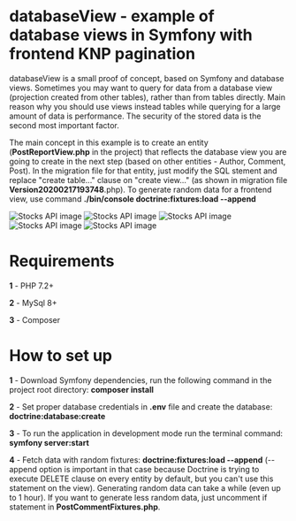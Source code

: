 # databaseView - example of database views in Symfony with frontend KNP pagination
databaseView is a small proof of concept, based on Symfony and database views. Sometimes you may want to query for data from a database view (projection created from other tables), rather than from tables directly. Main reason why you should use views instead tables while querying for a large amount of data is performance. The security of the stored data is the second most important factor.

The main concept in this example is to create an entity (**PostReportView.php** in the project) that reflects the database view you are going to create in the next step (based on other entities - Author, Comment, Post). In the migration file for that entity, just modify the SQL stement and replace "create table..." clause on "create view..." (as shown in migration file **Version20200217193748**.php). To generate random data for a frontend view, use command **./bin/console doctrine:fixtures:load --append**

![Stocks API image](http://bartekblog.prv.pl/symfonyviews/dbv5.png)
![Stocks API image](http://bartekblog.prv.pl/symfonyviews/dbv4.png)
![Stocks API image](http://bartekblog.prv.pl/symfonyviews/dbv3.png)
![Stocks API image](http://bartekblog.prv.pl/symfonyviews/dbv2.png)
![Stocks API image](http://bartekblog.prv.pl/symfonyviews/dbv1.png)

# Requirements
**1** - PHP 7.2+

**2** - MySql 8+

**3** - Composer

# How to set up 
**1** - Download Symfony dependencies, run the following command in the project root directory: **composer install**

**2** - Set proper database credentials in **.env** file and create the database: **doctrine:database:create**

**3** - To run the application in development mode run the terminal command: **symfony server:start**

**4** - Fetch data with random fixtures: **doctrine:fixtures:load --append** (--append option is important in that case because Doctrine is trying to execute DELETE clause on every entity by default, but you can't use this statement on the view). Generating random data can take a while (even up to 1 hour). If you want to generate less random data, just uncomment if statement in **PostCommentFixtures.php**.
